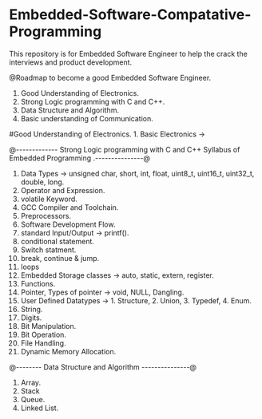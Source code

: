 # Embedded-Software-Compatative-Programming
This repository is for Embedded Software Engineer to help the crack the interviews and product development.


@Roadmap to become a good Embedded Software Engineer.
1. Good Understanding of Electronics.
2. Strong Logic programming with C and C++.
3. Data Structure and Algorithm.
4. Basic understanding of Communication.

#Good Understanding of Electronics.
    1. Basic Electronics -> 



@------------- Strong Logic programming with C and C++ Syllabus of Embedded Programming .---------------@
1. Data Types -> unsigned char, short, int, float, uint8_t, uint16_t, uint32_t, double, long.
2. Operator and Expression.
3. volatile Keyword.
4. GCC Compiler and Toolchain.
5. Preprocessors.
6. Software Development Flow.
7. standard Input/Output -> printf().
8. conditional statement.
9. Switch statment.
10. break, continue & jump.
11. loops
12. Embedded Storage classes -> auto, static, extern, register.
13. Functions.
14. Pointer, Types of pointer -> void, NULL, Dangling.
15. User Defined Datatypes -> 1. Structure, 2. Union, 3. Typedef, 4. Enum.
16. String.
17. Digits.
18. Bit Manipulation.
19. Bit Operation.
20. File Handling.
21. Dynamic Memory Allocation.

@-------- Data Structure and Algorithm ---------------@ 
1. Array.
2. Stack
3. Queue.
4. Linked List.
